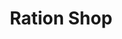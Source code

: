 ---
title: "Ration Shop"
url: /koonammavu/ration-shop-koonammavu-paathalam-road/
shop: Lebensmittel
---